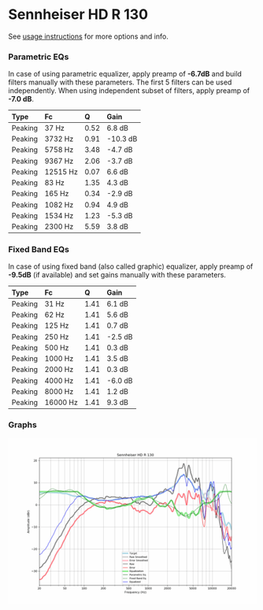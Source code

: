 # Sennheiser HD R 130
See [usage instructions](https://github.com/jaakkopasanen/AutoEq#usage) for more options and info.

### Parametric EQs
In case of using parametric equalizer, apply preamp of **-6.7dB** and build filters manually
with these parameters. The first 5 filters can be used independently.
When using independent subset of filters, apply preamp of **-7.0 dB**.

| Type    | Fc       |    Q | Gain     |
|:--------|:---------|:-----|:---------|
| Peaking | 37 Hz    | 0.52 | 6.8 dB   |
| Peaking | 3732 Hz  | 0.91 | -10.3 dB |
| Peaking | 5758 Hz  | 3.48 | -4.7 dB  |
| Peaking | 9367 Hz  | 2.06 | -3.7 dB  |
| Peaking | 12515 Hz | 0.07 | 6.6 dB   |
| Peaking | 83 Hz    | 1.35 | 4.3 dB   |
| Peaking | 165 Hz   | 0.34 | -2.9 dB  |
| Peaking | 1082 Hz  | 0.94 | 4.9 dB   |
| Peaking | 1534 Hz  | 1.23 | -5.3 dB  |
| Peaking | 2300 Hz  | 5.59 | 3.8 dB   |

### Fixed Band EQs
In case of using fixed band (also called graphic) equalizer, apply preamp of **-9.5dB**
(if available) and set gains manually with these parameters.

| Type    | Fc       |    Q | Gain    |
|:--------|:---------|:-----|:--------|
| Peaking | 31 Hz    | 1.41 | 6.1 dB  |
| Peaking | 62 Hz    | 1.41 | 5.6 dB  |
| Peaking | 125 Hz   | 1.41 | 0.7 dB  |
| Peaking | 250 Hz   | 1.41 | -2.5 dB |
| Peaking | 500 Hz   | 1.41 | 0.3 dB  |
| Peaking | 1000 Hz  | 1.41 | 3.5 dB  |
| Peaking | 2000 Hz  | 1.41 | 0.3 dB  |
| Peaking | 4000 Hz  | 1.41 | -6.0 dB |
| Peaking | 8000 Hz  | 1.41 | 1.2 dB  |
| Peaking | 16000 Hz | 1.41 | 9.3 dB  |

### Graphs
![](./Sennheiser%20HD%20R%20130.png)